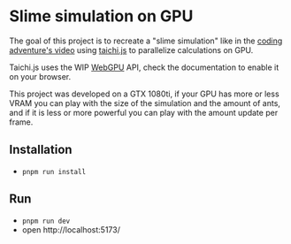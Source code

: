 # Slime simulation on GPU

The goal of this project is to recreate a "slime simulation" like in the [coding adventure's video](https://www.youtube.com/watch?v=X-iSQQgOd1A) using [taichi.js](https://github.com/AmesingFlank/taichi.js) to parallelize calculations on GPU.

Taichi.js uses the WIP [WebGPU](https://developer.chrome.com/docs/web-platform/webgpu/) API, check the documentation to enable it on your browser.

This project was developed on a GTX 1080ti, if your GPU has more or less VRAM you can play with the size of the simulation and the amount of ants, and if it is less or more powerful you can play with the amount update per frame.

## Installation

- `pnpm run install`

## Run

- `pnpm run dev`
- open http://localhost:5173/